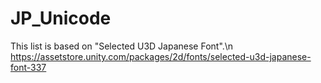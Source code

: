 # JP_Unicode

This list is based on "Selected U3D Japanese Font".\n
<https://assetstore.unity.com/packages/2d/fonts/selected-u3d-japanese-font-337>
